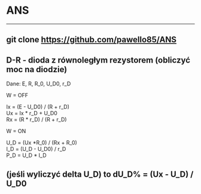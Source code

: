 # ANS

---
git clone https://github.com/pawello85/ANS
---
## D-R - dioda z równoległym rezystorem (obliczyć moc na diodzie)

Dane: E, R, R_0, U_D0, r_D


W = OFF

Ix = (E - U_D0) / (R + r_D)  
Ux = Ix * r_D + U_D0  
Rx = (R * r_D) / (R + r_D)  


W = ON

U_D = (Ux *R_0) / (Rx + R_0)  
I_D = (U_D - U_D0) / r_D  
P_D = U_D * I_D  

(jeśli wyliczyć delta U_D) to dU_D% = (Ux - U_D) / U_D0  
---